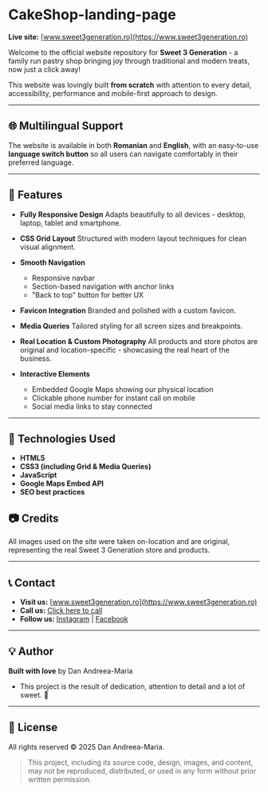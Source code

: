 # CakeShop-landing-page

**Live site:** [www.sweet3generation.ro](https://www.sweet3generation.ro)

Welcome to the official website repository for **Sweet 3 Generation** - a family run pastry shop bringing joy through traditional and modern treats, now just a click away!

This website was lovingly built **from scratch** with attention to every detail, accessibility, performance and mobile-first approach to design.

---

## 🌐 Multilingual Support

The website is available in both **Romanian** and **English**, with an easy-to-use **language switch button** so all users can navigate comfortably in their preferred language.

---

## 🚀 Features

- **Fully Responsive Design**
  Adapts beautifully to all devices - desktop, laptop, tablet and smartphone.

- **CSS Grid Layout**
  Structured with modern layout techniques for clean visual alignment.

- **Smooth Navigation**
  - Responsive navbar
  - Section-based navigation with anchor links
  - "Back to top" button for better UX
 
- **Favicon Integration**
  Branded and polished with a custom favicon.

- **Media Queries**
  Tailored styling for all screen sizes and breakpoints.

- **Real Location & Custom Photography**
  All products and store photos are original and location-specific - showcasing the real heart of the business.

- **Interactive Elements**
  - Embedded Google Maps showing our physical location
  - Clickable phone number for instant call on mobile
  - Social media links to stay connected
 
---

## 🔧 Technologies Used

- **HTML5**
- **CSS3 (including Grid & Media Queries)**
- **JavaScript**
- **Google Maps Embed API**
- **SEO best practices**

## 📷 Credits

All images used on the site were taken on-location and are original, representing the real Sweet 3 Generation store and products.

---

## 📞 Contact

- **Visit us:** [www.sweet3generation.ro](https://www.sweet3generation.ro)
- **Call us:** [Click here to call](tel:+40xxxxxxxxx)
- **Follow us:** [Instagram](https://www.instagram.com/sweet3gen/) | [Facebook](https://www.facebook.com/profile.php?id=61556925736035)

---

## 💡 Author

**Built with love** by Dan Andreea-Maria
- This project is the result of dedication, attention to detail and a lot of sweet. 🍩

---

## 📄 License

All rights reserved © 2025 Dan Andreea-Maria.

> This project, including its source code, design, images, and content, may not be reproduced, distributed, or used in any form without prior written permission.

  
